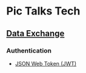 # Pic Talks Tech

## [Data Exchange](./data-exchange/data-exchange.md)

### Authentication

* [JSON Web Token (JWT)](./data-exchange/JWT.md)
